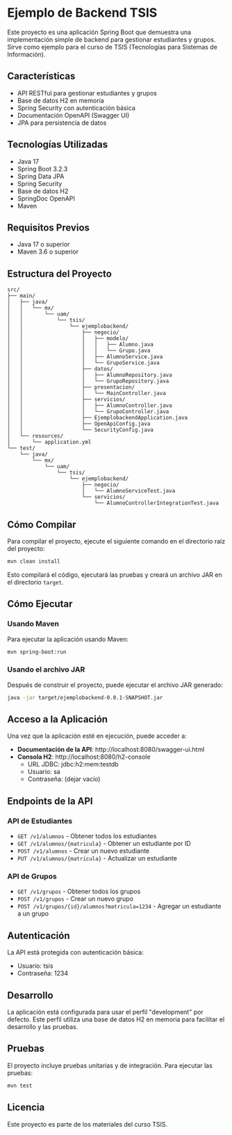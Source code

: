 # Ejemplo de Backend TSIS

Este proyecto es una aplicación Spring Boot que demuestra una implementación simple de backend para gestionar estudiantes y grupos. Sirve como ejemplo para el curso de TSIS (Tecnologías para Sistemas de Información).

## Características

- API RESTful para gestionar estudiantes y grupos
- Base de datos H2 en memoria
- Spring Security con autenticación básica
- Documentación OpenAPI (Swagger UI)
- JPA para persistencia de datos

## Tecnologías Utilizadas

- Java 17
- Spring Boot 3.2.3
- Spring Data JPA
- Spring Security
- Base de datos H2
- SpringDoc OpenAPI
- Maven

## Requisitos Previos

- Java 17 o superior
- Maven 3.6 o superior

## Estructura del Proyecto

```
src/
├── main/
│   ├── java/
│   │   └── mx/
│   │       └── uam/
│   │           └── tsis/
│   │               └── ejemplobackend/
│   │                   ├── negocio/
│   │                   │   ├── modelo/
│   │                   │   │   ├── Alumno.java
│   │                   │   │   └── Grupo.java
│   │                   │   ├── AlumnoService.java
│   │                   │   └── GrupoService.java
│   │                   ├── datos/
│   │                   │   ├── AlumnoRepository.java
│   │                   │   └── GrupoRepository.java
│   │                   ├── presentacion/
│   │                   │   └── MainController.java
│   │                   ├── servicios/
│   │                   │   ├── AlumnoController.java
│   │                   │   └── GrupoController.java
│   │                   ├── EjemplobackendApplication.java
│   │                   ├── OpenApiConfig.java
│   │                   └── SecurityConfig.java
│   └── resources/
│       └── application.yml
└── test/
    └── java/
        └── mx/
            └── uam/
                └── tsis/
                    └── ejemplobackend/
                        ├── negocio/
                        │   └── AlumnoServiceTest.java
                        └── servicios/
                            └── AlumnoControllerIntegrationTest.java
```

## Cómo Compilar

Para compilar el proyecto, ejecute el siguiente comando en el directorio raíz del proyecto:

```bash
mvn clean install
```

Esto compilará el código, ejecutará las pruebas y creará un archivo JAR en el directorio `target`.

## Cómo Ejecutar

### Usando Maven

Para ejecutar la aplicación usando Maven:

```bash
mvn spring-boot:run
```

### Usando el archivo JAR

Después de construir el proyecto, puede ejecutar el archivo JAR generado:

```bash
java -jar target/ejemplobackend-0.0.1-SNAPSHOT.jar
```

## Acceso a la Aplicación

Una vez que la aplicación esté en ejecución, puede acceder a:

- **Documentación de la API**: http://localhost:8080/swagger-ui.html
- **Consola H2**: http://localhost:8080/h2-console
  - URL JDBC: jdbc:h2:mem:testdb
  - Usuario: sa
  - Contraseña: (dejar vacío)

## Endpoints de la API

### API de Estudiantes

- `GET /v1/alumnos` - Obtener todos los estudiantes
- `GET /v1/alumnos/{matricula}` - Obtener un estudiante por ID
- `POST /v1/alumnos` - Crear un nuevo estudiante
- `PUT /v1/alumnos/{matricula}` - Actualizar un estudiante

### API de Grupos

- `GET /v1/grupos` - Obtener todos los grupos
- `POST /v1/grupos` - Crear un nuevo grupo
- `POST /v1/grupos/{id}/alumnos?matricula=1234` - Agregar un estudiante a un grupo

## Autenticación

La API está protegida con autenticación básica:

- Usuario: tsis
- Contraseña: 1234

## Desarrollo

La aplicación está configurada para usar el perfil "development" por defecto. Este perfil utiliza una base de datos H2 en memoria para facilitar el desarrollo y las pruebas.

## Pruebas

El proyecto incluye pruebas unitarias y de integración. Para ejecutar las pruebas:

```bash
mvn test
```

## Licencia

Este proyecto es parte de los materiales del curso TSIS. 
